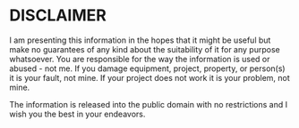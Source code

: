 # DISCLAIMER

I am presenting this information in the hopes that it might be useful but make no guarantees of any kind about the suitability of it for any purpose whatsoever.  You are responsible for the way the information is used or abused - not me.  If you damage  equipment, project, property, or person(s) it is your fault, not mine.  If your project does not work it is your problem, not mine.

The information is released into the public domain with no restrictions and I wish you the best in your endeavors.
